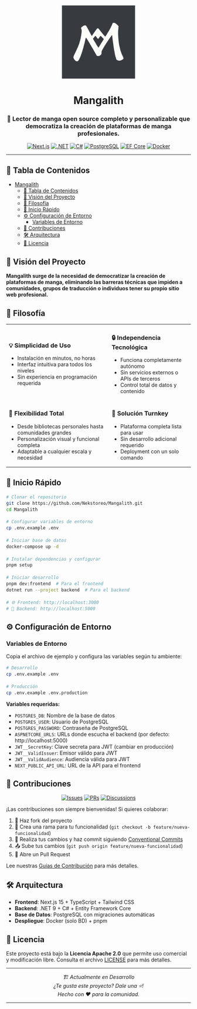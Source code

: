 <p align="center">
  <img src="./assets/logos/logo.png" alt="Logo de Mangalith" width="200" height="200"/>
</p>

# <div align="center">Mangalith</div>

<div align="center">
  <h3>📖 Lector de manga open source completo y personalizable que democratiza la creación de plataformas de manga profesionales.</h3>
</div>

<div align="center">

  [![Next.js](https://img.shields.io/badge/Next.js-000000?style=for-the-badge&logo=next.js&logoColor=white)](https://nextjs.org/)
  [![.NET](https://img.shields.io/badge/.NET-512BD4?style=for-the-badge&logo=dotnet&logoColor=white)](https://dotnet.microsoft.com/)
  [![C#](https://img.shields.io/badge/C%23-239120?style=for-the-badge&logo=c-sharp&logoColor=white)](https://docs.microsoft.com/en-us/dotnet/csharp/)
  [![PostgreSQL](https://img.shields.io/badge/PostgreSQL-316192?style=for-the-badge&logo=postgresql&logoColor=white)](https://www.postgresql.org/)
  [![EF Core](https://img.shields.io/badge/EF_Core-512BD4?style=for-the-badge&logo=dotnet&logoColor=white)](https://docs.microsoft.com/en-us/ef/core/)
  [![Docker](https://img.shields.io/badge/Docker-2CA5E0?style=for-the-badge&logo=docker&logoColor=white)](https://www.docker.com/)
</div>

---

## 📑 Tabla de Contenidos

- [Mangalith](#mangalith)
  - [📑 Tabla de Contenidos](#-tabla-de-contenidos)
  - [🌟 Visión del Proyecto](#-visión-del-proyecto)
  - [🎯 Filosofía](#-filosofía)
  - [🚀 Inicio Rápido](#-inicio-rápido)
  - [⚙️ Configuración de Entorno](#️-configuración-de-entorno)
    - [Variables de Entorno](#variables-de-entorno)
  - [🤝 Contribuciones](#-contribuciones)
  - [🛠️ Arquitectura](#️-arquitectura)
  - [📄 Licencia](#-licencia)

## 🌟 Visión del Proyecto

<div>

**Mangalith surge de la necesidad de democratizar la creación de plataformas de manga, eliminando las barreras técnicas que impiden a comunidades, grupos de traducción o individuos tener su propio sitio web profesional.**

</div>

## 🎯 Filosofía

<table>
  <tr>
    <td>
      <h3>💡 Simplicidad de Uso</h3>
      <ul>
        <li>Instalación en minutos, no horas</li>
        <li>Interfaz intuitiva para todos los niveles</li>
        <li>Sin experiencia en programación requerida</li>
      </ul>
    </td>
    <td>
      <h3>🔒 Independencia Tecnológica</h3>
      <ul>
        <li>Funciona completamente autónomo</li>
        <li>Sin servicios externos o APIs de terceros</li>
        <li>Control total de datos y contenido</li>
      </ul>
    </td>
  </tr>
  <tr>
    <td>
      <h3>🎨 Flexibilidad Total</h3>
      <ul>
        <li>Desde bibliotecas personales hasta comunidades grandes</li>
        <li>Personalización visual y funcional completa</li>
        <li>Adaptable a cualquier escala y necesidad</li>
      </ul>
    </td>
    <td>
      <h3>🚀 Solución Turnkey</h3>
      <ul>
        <li>Plataforma completa lista para usar</li>
        <li>Sin desarrollo adicional requerido</li>
        <li>Deployment con un solo comando</li>
      </ul>
    </td>
  </tr>
</table>


## 🚀 Inicio Rápido

```bash
# Clonar el repositorio
git clone https://github.com/Nekstoreo/Mangalith.git
cd Mangalith

# Configurar variables de entorno
cp .env.example .env

# Iniciar base de datos
docker-compose up -d

# Instalar dependencias y configurar
pnpm setup

# Iniciar desarrollo
pnpm dev:frontend  # Para el frontend
dotnet run --project backend  # Para el backend

# 🌐 Frontend: http://localhost:3000
# 🔧 Backend: http://localhost:5000
```

## ⚙️ Configuración de Entorno

### Variables de Entorno

Copia el archivo de ejemplo y configura las variables según tu ambiente:

```bash
# Desarrollo
cp .env.example .env

# Producción
cp .env.example .env.production
```

**Variables requeridas:**
- `POSTGRES_DB`: Nombre de la base de datos
- `POSTGRES_USER`: Usuario de PostgreSQL
- `POSTGRES_PASSWORD`: Contraseña de PostgreSQL
- `ASPNETCORE_URLS`: URLs donde escucha el backend (por defecto: http://localhost:5000)
- `JWT__SecretKey`: Clave secreta para JWT (cambiar en producción)
- `JWT__ValidIssuer`: Emisor válido para JWT
- `JWT__ValidAudience`: Audiencia válida para JWT
- `NEXT_PUBLIC_API_URL`: URL de la API para el frontend

## 🤝 Contribuciones

<div align="center">

  [![Issues](https://img.shields.io/github/issues/Nekstoreo/Mangalith?style=for-the-badge)](https://github.com/Nekstoreo/Mangalith/issues)
  [![PRs](https://img.shields.io/badge/PRs-welcome-brightgreen.svg?style=for-the-badge)](https://github.com/Nekstoreo/Mangalith/pulls)
  [![Discussions](https://img.shields.io/badge/Discussions-active-blue.svg?style=for-the-badge)](https://github.com/Nekstoreo/Mangalith/discussions)

</div>

¡Las contribuciones son siempre bienvenidas! Si quieres colaborar:

1. 🍴 Haz fork del proyecto
2. 🌿 Crea una rama para tu funcionalidad (`git checkout -b feature/nueva-funcionalidad`)
3. 📝 Realiza tus cambios y haz commit siguiendo [Conventional Commits](https://conventionalcommits.org/)
4. 📤 Sube tus cambios (`git push origin feature/nueva-funcionalidad`)
5. 🔄 Abre un Pull Request

Lee nuestras [Guías de Contribución](CONTRIBUTING.md) para más detalles.

## 🛠️ Arquitectura

- **Frontend**: Next.js 15 + TypeScript + Tailwind CSS
- **Backend**: .NET 9 + C# + Entity Framework Core
- **Base de Datos**: PostgreSQL con migraciones automáticas
- **Despliegue**: Docker (solo BD) + pnpm

## 📄 Licencia

Este proyecto está bajo la **Licencia Apache 2.0** que permite uso comercial y modificación libre. Consulta el archivo [LICENSE](LICENSE) para más detalles.

---
<div align="center">

  <i>🏗️ Actualmente en Desarrollo</i>
  <br/>
  <i>¿Te gusta este proyecto? Dale una ⭐️!</i>
  <br/>
  <i>Hecho con ❤️ para la comunidad.</i>
</div>

---
